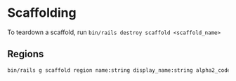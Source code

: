 # Scaffolding

To teardown a scaffold, run `bin/rails destroy scaffold <scaffold_name>`

## Regions

```bash
bin/rails g scaffold region name:string display_name:string alpha2_code_iso3166:string numeric_code_iso3166:string
```
